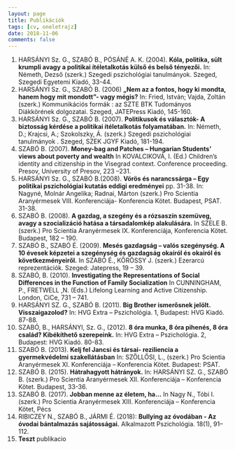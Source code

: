 ```yaml
---
layout: page
title: Publikációk
tags: [cv, oneletrajz]
date: 2018-11-06
comments: false
---
```


1. HARSÁNYI Sz. G., SZABÓ B., PÓSÁNÉ A. K. (2004). __Kóla, politika, sült krumpli avagy a politikai ítéletalkotás külső és belső tényezői.__ In: Németh, Dezső (szerk.) Szegedi pszichológiai tanulmányok. Szeged, Szegedi Egyetemi Kiadó, 33-44.
2. HARSÁNYI Sz. G., SZABÓ B. (2006) __„Nem az a fontos, hogy ki mondta, hanem hogy mit mondott”- vagy mégis?__ In: Fried, István; Vajda, Zoltán (szerk.) Kommunikációs formák : az SZTE BTK Tudományos Diákkörének dolgozatai. Szeged, JATEPress Kiadó, 145-160.
3. HARSÁNYI Sz. G., SZABÓ B. (2007). __Politikusok és választók- A biztosság kérdése a politikai ítéletalkotás folyamatában.__ In: Németh, D.; Krajcsi, A.; Szokolszky, Á. (szerk.) Szegedi pszichológiai tanulmányok . Szeged, SZEK JGYF Kiadó, 181-194.
4. SZABÓ B. (2007). __Money-bag and Patches – Hungarian Students’ views about poverty and wealth__ In  KOVALCIKOVÁ, I. (Ed.) Children’s identity and citizenship in the Visegrad context. Conference proceeding. Presov, University of Presov, 223 –231.
5. HARSÁNYI Sz. G., SZABÓ B.(2008). __Vörös és narancssárga – Egy politikai pszichológiai kutatás eddigi eredményei__ pp. 31-38. In: Nagyné, Molnár Angelika; Radnai, Márton (szerk.) Pro Scientia Aranyérmesek VIII. Konferenciája- Konferencia Kötet. Budapest, PSAT. 31-38.
6. SZABÓ B. (2008). __A gazdag, a szegény és a rózsaszín szemüveg, avagy a szocializáció hatása a társadalomkép alakulására.__ In SZELE B. (szerk.) Pro Scientia Aranyérmesek IX. Konferenciája, Konferencia Kötet. Budapest, 182 – 190.
7. SZABÓ B., SZABÓ É. (2009). __Mesés gazdagság – valós szegénység. A 10 évesek képzetei a szegénység és gazdagság okairól és okairól és következményeiről.__ In SZABÓ É., KŐRÖSSY J. (szerk.) Ezerarcú reprezentációk. Szeged: Jatepress, 19 – 39.
8. SZABÓ, B. (2010). __Investigating the Representations of Social Differences in the Function of Family Socialization__ In CUNNINGHAM, P., FRETWELL ,N. (Eds.) Lifelong Learning and Active Citizenship. London, CiCe, 731 – 741. 
9. HARSÁNYI SZ. G., SZABÓ B. (2011). __Big Brother ismerősnek jelölt. Visszaigazolod?__ In: HVG Extra – Pszichológia. 1, Budapest: HVG Kiadó. 87-88.
10.	SZABÓ, B., HARSÁNYI, Sz. G., (2012). __8 óra munka, 8 óra pihenés, 8 óra család? Kibékíthető szerepeink.__ In: HVG Extra – Pszichológia. 2, Budapest: HVG Kiadó. 80-83.
11. SZABÓ B. (2013).  __Kelj fel Jancsi és társai- reziliencia a gyermekvédelmi szakellátásban__ In: SZŐLLŐSI, L., (szerk.) Pro Scientia Aranyérmesek XI. Konferenciája – Konferencia Kötet. Budapest: PSAT.
12. SZABÓ B. (2015). __Hátrahagyott hátrányok.__ In: HARSÁNYI SZ. G., SZABÓ B. (szerk.) Pro Scientia Aranyérmesek XII. Konferenciája – Konferencia Kötet. Budapest, 33-36.
13.	SZABÓ B. (2017). __Jobban menne az életem, ha…__ In Nagy N., Tóbi I. (szerk.) Pro Scientia Aranyérmesek XIII. Konferenciája – Konferencia Kötet, Pécs
14. RIBICZEY N., SZABÓ B., JÁRMI É. (2018): __Bullying az óvodában - Az óvodai bántalmazás sajátosságai.__ Alkalmazott Pszichológia. 18(1), 91–112.
19. **Teszt** publikacio
